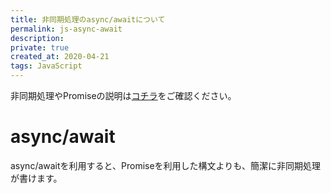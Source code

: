 ```yaml
---
title: 非同期処理のasync/awaitについて
permalink: js-async-await
description: 
private: true
created_at: 2020-04-21
tags: JavaScript
---
```


非同期処理やPromiseの説明は[コチラ](/js-asynchronous-promise)をご確認ください。

# async/await
async/awaitを利用すると、Promiseを利用した構文よりも、簡潔に非同期処理が書けます。

